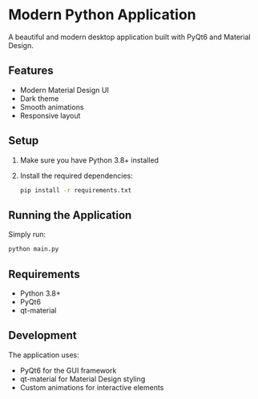 # Modern Python Application

A beautiful and modern desktop application built with PyQt6 and Material Design.

## Features

- Modern Material Design UI
- Dark theme
- Smooth animations
- Responsive layout

## Setup

1. Make sure you have Python 3.8+ installed
2. Install the required dependencies:

   ```bash
   pip install -r requirements.txt
   ```

## Running the Application

Simply run:

```bash
python main.py
```

## Requirements

- Python 3.8+
- PyQt6
- qt-material

## Development

The application uses:

- PyQt6 for the GUI framework
- qt-material for Material Design styling
- Custom animations for interactive elements
